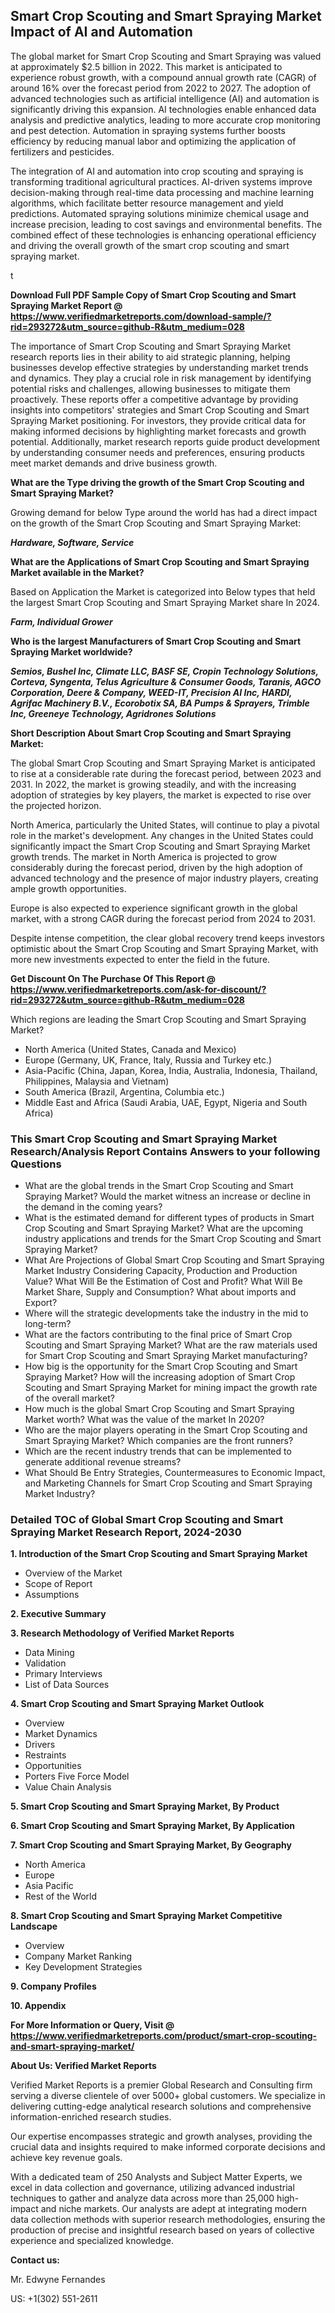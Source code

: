 <h2>Smart Crop Scouting and Smart Spraying Market Impact of AI and Automation</h2><p>The global market for Smart Crop Scouting and Smart Spraying was valued at approximately $2.5 billion in 2022. This market is anticipated to experience robust growth, with a compound annual growth rate (CAGR) of around 16% over the forecast period from 2022 to 2027. The adoption of advanced technologies such as artificial intelligence (AI) and automation is significantly driving this expansion. AI technologies enable enhanced data analysis and predictive analytics, leading to more accurate crop monitoring and pest detection. Automation in spraying systems further boosts efficiency by reducing manual labor and optimizing the application of fertilizers and pesticides.</p><p>The integration of AI and automation into crop scouting and spraying is transforming traditional agricultural practices. AI-driven systems improve decision-making through real-time data processing and machine learning algorithms, which facilitate better resource management and yield predictions. Automated spraying solutions minimize chemical usage and increase precision, leading to cost savings and environmental benefits. The combined effect of these technologies is enhancing operational efficiency and driving the overall growth of the smart crop scouting and smart spraying market.</p>t</p><p id="" class=""><strong>Download Full PDF Sample Copy of Smart Crop Scouting and Smart Spraying Market Report @ <a href="https://www.verifiedmarketreports.com/download-sample/?rid=293272&utm_source=github-R&utm_medium=028" target="_blank">https://www.verifiedmarketreports.com/download-sample/?rid=293272&utm_source=github-R&utm_medium=028</a></strong></p><p>The importance of&nbsp;Smart Crop Scouting and Smart Spraying Market research reports lies in their ability to aid strategic planning, helping businesses develop effective strategies by understanding market trends and dynamics. They play a crucial role in risk management by identifying potential risks and challenges, allowing businesses to mitigate them proactively. These reports offer a competitive advantage by providing insights into competitors' strategies and Smart Crop Scouting and Smart Spraying Market positioning. For investors, they provide critical data for making informed decisions by highlighting market forecasts and growth potential. Additionally, market research reports guide product development by understanding consumer needs and preferences, ensuring products meet market demands and drive business growth.</p><p><strong>What are the&nbsp;Type driving the growth of the Smart Crop Scouting and Smart Spraying Market?</strong></p><p id="" class="">Growing demand for below Type around the world has had a direct impact on the growth of the Smart Crop Scouting and Smart Spraying Market:</p><em><strong>Hardware, Software, Service</strong></em></p><strong>What are the&nbsp;Applications&nbsp;of Smart Crop Scouting and Smart Spraying Market available in the Market?</strong></p><p id="" class="">Based on Application the Market is categorized into Below types that held the largest Smart Crop Scouting and Smart Spraying Market share In 2024.</p><em><strong>Farm, Individual Grower</strong></em></p><strong>Who is the largest Manufacturers of Smart Crop Scouting and Smart Spraying Market worldwide?</strong></p><p><em><strong>Semios, Bushel Inc, Climate LLC, BASF SE, Cropin Technology Solutions, Corteva, Syngenta, Telus Agriculture & Consumer Goods, Taranis, AGCO Corporation, Deere & Company, WEED-IT, Precision AI Inc, HARDI, Agrifac Machinery B.V., Ecorobotix SA, BA Pumps & Sprayers, Trimble Inc, Greeneye Technology, Agridrones Solutions</strong></em></p><p id="" class=""><strong>Short Description About Smart Crop Scouting and Smart Spraying Market:</strong></p><p>The global Smart Crop Scouting and Smart Spraying Market is anticipated to rise at a considerable rate during the forecast period, between 2023 and 2031. In 2022, the market is growing steadily, and with the increasing adoption of strategies by key players, the market is expected to rise over the projected horizon.</p><p>North America, particularly the United States, will continue to play a pivotal role in the market's development. Any changes in the United States could significantly impact the Smart Crop Scouting and Smart Spraying Market growth trends. The market in North America is projected to grow considerably during the forecast period, driven by the high adoption of advanced technology and the presence of major industry players, creating ample growth opportunities.</p><p>Europe is also expected to experience significant growth in the global market, with a strong CAGR during the forecast period from 2024 to 2031.</p><p>Despite intense competition, the clear global recovery trend keeps investors optimistic about the Smart Crop Scouting and Smart Spraying Market, with more new investments expected to enter the field in the future.</p><p id="" class=""><strong>Get Discount On The Purchase Of This Report @ <a href="https://www.verifiedmarketreports.com/ask-for-discount/?rid=293272&utm_source=github-R&utm_medium=028" target="_blank">https://www.verifiedmarketreports.com/ask-for-discount/?rid=293272&utm_source=github-R&utm_medium=028</a></strong></p>Which regions are leading the Smart Crop Scouting and Smart Spraying Market?</p><ul><li>North America (United States, Canada and Mexico)</li><li>Europe (Germany, UK, France, Italy, Russia and Turkey etc.)</li><li>Asia-Pacific (China, Japan, Korea, India, Australia, Indonesia, Thailand, Philippines, Malaysia and Vietnam)</li><li>South America (Brazil, Argentina, Columbia etc.)</li><li>Middle East and Africa (Saudi Arabia, UAE, Egypt, Nigeria and South Africa)</li></ul><h3 id="" class="">This Smart Crop Scouting and Smart Spraying Market Research/Analysis Report Contains Answers to your following Questions</h3><ul><li>What are the global trends in the Smart Crop Scouting and Smart Spraying Market? Would the market witness an increase or decline in the demand in the coming years?</li><li>What is the estimated demand for different types of products in Smart Crop Scouting and Smart Spraying Market? What are the upcoming industry applications and trends for the Smart Crop Scouting and Smart Spraying Market?</li><li>What Are Projections of Global Smart Crop Scouting and Smart Spraying Market Industry Considering Capacity, Production and Production Value? What Will Be the Estimation of Cost and Profit? What Will Be Market Share, Supply and Consumption? What about imports and Export?</li><li>Where will the strategic developments take the industry in the mid to long-term?</li><li>What are the factors contributing to the final price of Smart Crop Scouting and Smart Spraying Market? What are the raw materials used for Smart Crop Scouting and Smart Spraying Market manufacturing?</li><li>How big is the opportunity for the Smart Crop Scouting and Smart Spraying Market? How will the increasing adoption of Smart Crop Scouting and Smart Spraying Market for mining impact the growth rate of the overall market?</li><li>How much is the global Smart Crop Scouting and Smart Spraying Market worth? What was the value of the market In 2020?</li><li>Who are the major players operating in the Smart Crop Scouting and Smart Spraying Market? Which companies are the front runners?</li><li>Which are the recent industry trends that can be implemented to generate additional revenue streams?</li><li>What Should Be Entry Strategies, Countermeasures to Economic Impact, and Marketing Channels for Smart Crop Scouting and Smart Spraying Market Industry?</li></ul><h3 id="" class="">Detailed TOC of Global Smart Crop Scouting and Smart Spraying Market Research Report, 2024-2030</h3><p id="" class=""><strong>1. Introduction of the Smart Crop Scouting and Smart Spraying Market</strong></p><ul><li>Overview of the Market</li><li>Scope of Report</li><li>Assumptions</li></ul><p id="" class=""><strong>2. Executive Summary</strong></p><p id="" class=""><strong>3. Research Methodology of Verified Market Reports</strong></p><ul><li>Data Mining</li><li>Validation</li><li>Primary Interviews</li><li>List of Data Sources</li></ul><p id="" class=""><strong>4. Smart Crop Scouting and Smart Spraying Market Outlook</strong></p><ul><li>Overview</li><li>Market Dynamics</li><li>Drivers</li><li>Restraints</li><li>Opportunities</li><li>Porters Five Force Model</li><li>Value Chain Analysis</li></ul><p id="" class=""><strong>5. Smart Crop Scouting and Smart Spraying Market, By Product</strong></p><p id="" class=""><strong>6. Smart Crop Scouting and Smart Spraying Market, By Application</strong></p><p id="" class=""><strong>7. Smart Crop Scouting and Smart Spraying Market, By Geography</strong></p><ul><li>North America</li><li>Europe</li><li>Asia Pacific</li><li>Rest of the World</li></ul><p id="" class=""><strong>8. Smart Crop Scouting and Smart Spraying Market Competitive Landscape</strong></p><ul><li>Overview</li><li>Company Market Ranking</li><li>Key Development Strategies</li></ul><p id="" class=""><strong>9. Company Profiles</strong></p><p id="" class=""><strong>10. Appendix</strong></p><p id="" class=""><strong>For More Information or Query, Visit @ <a href="https://www.verifiedmarketreports.com/product/smart-crop-scouting-and-smart-spraying-market/" target="_blank">https://www.verifiedmarketreports.com/product/smart-crop-scouting-and-smart-spraying-market/</a></strong></p><p id="" class=""><strong>About Us: Verified Market Reports</strong></p><p id="" class="">Verified Market Reports is a premier Global Research and Consulting firm serving a diverse clientele of over 5000+ global customers. We specialize in delivering cutting-edge analytical research solutions and comprehensive information-enriched research studies.</p><p id="" class="">Our expertise encompasses strategic and growth analyses, providing the crucial data and insights required to make informed corporate decisions and achieve key revenue goals.</p><p id="" class="">With a dedicated team of 250 Analysts and Subject Matter Experts, we excel in data collection and governance, utilizing advanced industrial techniques to gather and analyze data across more than 25,000 high-impact and niche markets. Our analysts are adept at integrating modern data collection methods with superior research methodologies, ensuring the production of precise and insightful research based on years of collective experience and specialized knowledge.</p><p id="" class=""><strong>Contact us:</strong></p><p id="" class="">Mr. Edwyne Fernandes</p><p id="" class="">US: +1(302) 551-2611</p>